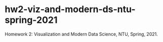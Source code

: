 # hw2-viz-and-modern-ds-ntu-spring-2021
Homework 2: Visualization and Modern Data Science, NTU, Spring, 2021.
